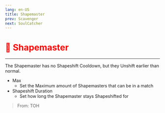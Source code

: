 ```yaml
---
lang: en-US
title: Shapemaster
prev: Scavenger
next: SoulCatcher
---
```


# <font color="red">🔷 <b>Shapemaster</b></font> <Badge text="Concealing" type="tip" vertical="middle"/>
---

The Shapemaster has no Shapeshift Cooldown, but they Unshift earlier than normal.
* Max
  * Set the Maximum amount of Shapemasters that can be in a match
* Shapeshift Duration
  * Set how long the Shapemaster stays Shapeshifted for

> From: TOH